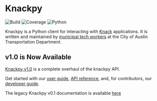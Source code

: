 # Knackpy

![Build](https://github.com/cityofaustin/knackpy/workflows/Build/badge.svg?branch=production)
![Coverage](https://raw.githubusercontent.com/cityofaustin/knackpy/dev/coverage.svg)
![Python](https://img.shields.io/badge/Python-v3.6+-blue)

Knackpy is a Python client for interacting with [Knack](https://knack.com) applications. It is written and maintained by [municipal tech workers](https://www.austinmobility.io/) at the City of Austin Transportation Department.

## v1.0 is Now Available

[Knackpy v1.0](https://github.com/cityofaustin/knackpy/releases/tag/v1.0.9) is a complete overhaul of the knackpy API.

Get started with our [user guide](https://cityofaustin.github.io/knackpy/docs/user-guide/), [API reference](https://cityofaustin.github.io/knackpy/docs/api-reference/api/), and, for contributors, our [developer guide](https://cityofaustin.github.io/knackpy/docs/developer-guide/).

The legacy Knackpy v0.1 documentation is available [here](https://github.com/cityofaustin/knackpy/tree/d57012bfcffae5710ebe15b2a3c8e7ef9da7bd1e)

